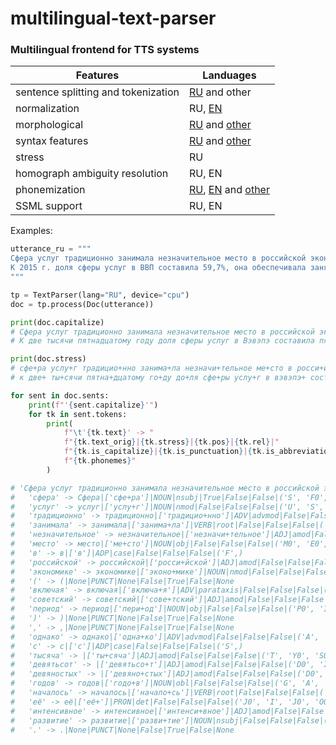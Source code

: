 # multilingual-text-parser

### Multilingual frontend for TTS systems

| Features                            | Landuages                                                                                                                          |
|-------------------------------------|------------------------------------------------------------------------------------------------------------------------------------|
| sentence splitting and tokenization | [RU](https://github.com/natasha/razdel) and other                                                                                  |
| normalization                       | RU, [EN](https://github.com/NVIDIA/NeMo-text-processing?tab=readme-ov-file)                                                        |
| morphological                       | [RU](https://github.com/natasha/natasha) and [other](https://github.com/stanfordnlp/stanza)                                        |
| syntax features                     | [RU](https://github.com/natasha/natasha) and [other](https://github.com/stanfordnlp/stanza)                                        |
| stress                              | RU                                                                                                                                 |
| homograph ambiguity resolution      | RU, EN                                                                                                                             |
| phonemization                       | [RU](https://github.com/nsu-ai/russian_g2p), [EN](https://www.github.com/kyubyong/g2p) and [other](https://espeak.sourceforge.net) |
| SSML support                        | RU, EN                                                                                                                             |

Examples:

```python
utterance_ru = """
Сфера услуг традиционно занимала незначительное место в российской экономике (включая советский период), однако с 1990-х годов началось её интенсивное развитие.
К 2015 г. доля сферы услуг в ВВП составила 59,7%, она обеспечивала занятость более половины (63%) трудоспособного населения
"""

tp = TextParser(lang="RU", device="cpu")
doc = tp.process(Doc(utterance))

print(doc.capitalize)
# Сфера услуг традиционно занимала незначительное место в российской экономике (включая советский период), однако с тысяча девятьсот девяностых годов началось её интенсивное развитие.
# К две тысячи пятнадцатому году доля сферы услуг в Вэвэпэ составила пятьдесят девять целых и семь десятых процента, она обеспечивала занятость более половины (шестьдесят три процента) трудоспособного населения.

print(doc.stress)
# сфе+ра услу+г традицио+нно занима+ла незначи+тельное ме+сто в росси+йской эконо+мике (включа+я сове+тский пери+од), одна+ко с ты+сяча девятьсо+т девяно+стых годо+в начало+сь её+ интенси+вное разви+тие.
# к две+ ты+сячи пятна+дцатому го+ду до+ля сфе+ры услу+г в вэвэпэ+ соста+вила пятьдеся+т де+вять це+лых и се+мь деся+тых проце+нта, она+ обеспе+чивала за+нятость бо+лее полови+ны (шезьдэся+т три+ проце+нта) трудоспосо+бнова населе+ния.

for sent in doc.sents:
    print(f"'{sent.capitalize}'")
    for tk in sent.tokens:
        print(
            f"\t'{tk.text}' -> "
            f"{tk.text_orig}|{tk.stress}|{tk.pos}|{tk.rel}|"
            f"{tk.is_capitalize}|{tk.is_punctuation}|{tk.is_abbreviation}|"
            f"{tk.phonemes}"
        )

# 'Сфера услуг традиционно занимала незначительное место в российской экономике (включая советский период), однако с тысяча девятьсот девяностых годов началось её интенсивное развитие.'
# 	'сфера' -> Сфера|['сфе+ра']|NOUN|nsubj|True|False|False|('S', 'F0', 'E0', 'R', 'A')
# 	'услуг' -> услуг|['услу+г']|NOUN|nmod|False|False|False|('U', 'S', 'L', 'U0', 'K')
# 	'традиционно' -> традиционно|['традицио+нно']|ADV|advmod|False|False|False|('T', 'R', 'A', 'D0', 'I', 'TS', 'Y', 'O0', 'N', 'A')
# 	'занимала' -> занимала|['занима+ла']|VERB|root|False|False|False|('Z', 'A', 'N0', 'I', 'M', 'A0', 'L', 'A')
# 	'незначительное' -> незначительное|['незначи+тельное']|ADJ|amod|False|False|False|('N0', 'I', 'Z', 'N', 'A', 'TSH0', 'I0', 'T0', 'I', 'L0', 'N', 'A', 'J0', 'I')
# 	'место' -> место|['ме+сто']|NOUN|obj|False|False|False|('M0', 'E0', 'S', 'T', 'A')
# 	'в' -> в|['в']|ADP|case|False|False|False|('F',)
# 	'российской' -> российской|['росси+йской']|ADJ|amod|False|False|False|('R', 'A', 'S0', 'I0', 'J0', 'S', 'K', 'A', 'J0')
# 	'экономике' -> экономике|['эконо+мике']|NOUN|nmod|False|False|False|('Y', 'K', 'A', 'N', 'O0', 'M0', 'I', 'K0', 'I')
# 	'(' -> (|None|PUNCT|None|False|True|False|None
# 	'включая' -> включая|['включа+я']|ADV|parataxis|False|False|False|('F', 'K', 'L0', 'U', 'TSH0', 'A0', 'J0', 'A')
# 	'советский' -> советский|['сове+тский']|ADJ|amod|False|False|False|('S', 'A', 'V0', 'E0', 'TS', 'K0', 'I', 'J0')
# 	'период' -> период|['пери+од']|NOUN|obj|False|False|False|('P0', 'I', 'R0', 'I0', 'A', 'T')
# 	')' -> )|None|PUNCT|None|False|True|False|None
# 	',' -> ,|None|PUNCT|None|False|True|False|None
# 	'однако' -> однако|['одна+ко']|ADV|advmod|False|False|False|('A', 'D', 'N', 'A0', 'K', 'A')
# 	'с' -> с|['с']|ADP|case|False|False|False|('S',)
# 	'тысяча' -> |['ты+сяча']|ADJ|amod|False|False|False|('T', 'Y0', 'S0', 'I', 'TSH0', 'A')
# 	'девятьсот' -> |['девятьсо+т']|ADJ|amod|False|False|False|('D0', 'I', 'V0', 'I', 'T0', 'S', 'O0', 'D')
# 	'девяностых' -> |['девяно+стых']|ADJ|amod|False|False|False|('D0', 'I', 'V0', 'I', 'N', 'O0', 'S', 'T', 'Y', 'GH')
# 	'годов' -> годов|['годо+в']|NOUN|obl|False|False|False|('G', 'A', 'D', 'O0', 'F')
# 	'началось' -> началось|['начало+сь']|VERB|root|False|False|False|('N', 'A', 'TSH0', 'I', 'L', 'O0', 'S0')
# 	'её' -> её|['её+']|PRON|det|False|False|False|('J0', 'I', 'J0', 'O0')
# 	'интенсивное' -> интенсивное|['интенси+вное']|ADJ|amod|False|False|False|('I', 'N0', 'T0', 'I', 'N0', 'S0', 'I0', 'V', 'N', 'A', 'J0', 'I')
# 	'развитие' -> развитие|['разви+тие']|NOUN|nsubj|False|False|False|('R', 'A', 'Z', 'V0', 'I0', 'T0', 'I', 'J0', 'I')
# 	'.' -> .|None|PUNCT|None|False|True|False|None
```
